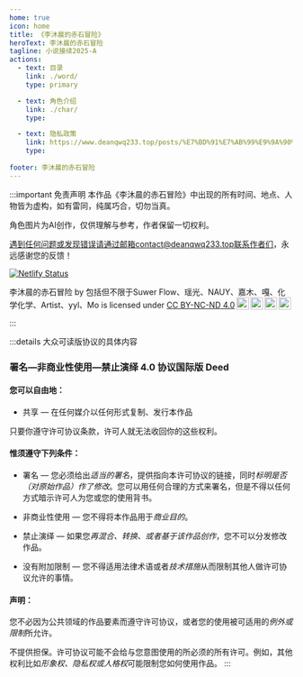 ```yaml
---
home: true
icon: home
title: 《李沐晨的赤石冒险》
heroText: 李沐晨的赤石冒险
tagline: 小说接续2025-A
actions:
  - text: 目录
    link: ./word/
    type: primary

  - text: 角色介绍
    link: ./char/
    type: 

  - text: 隐私政策
    link: https://www.deanqwq233.top/posts/%E7%BD%91%E7%AB%99%E9%9A%90%E7%A7%81%E6%94%BF%E7%AD%96/
    type: 
    
footer: 李沐晨的赤石冒险
---
```

:::important 免责声明
本作品《李沐晨的赤石冒险》中出现的所有时间、地点、人物皆为虚构，如有雷同，纯属巧合，切勿当真。

角色图片为AI创作，仅供理解与参考，作者保留一切权利。

遇到任何问题或发现错误请通过邮箱contact@deanqwq233.top联系作者们，永远感谢您的反馈！

[![Netlify Status](https://api.netlify.com/api/v1/badges/89411db8-266f-4219-ba3f-c2e0be673b77/deploy-status)](https://app.netlify.com/sites/lmcdcsmx/deploys)

<p xmlns:cc="http://creativecommons.org/ns#" xmlns:dct="http://purl.org/dc/terms/"><span property="dct:title">李沐晨的赤石冒险</span> by <span property="cc:attributionName">包括但不限于Suwer Flow、瑶光、NAUY、嘉木、嘎、化学化学、Artist、yyl、Mo</span> is licensed under <a href="https://creativecommons.org/licenses/by-nc-nd/4.0/?ref=chooser-v1" target="_blank" rel="license noopener noreferrer" style="display:inline-block;">CC BY-NC-ND 4.0<img style="height:22px!important;margin-left:3px;vertical-align:text-bottom;" src="https://mirrors.creativecommons.org/presskit/icons/cc.svg?ref=chooser-v1" alt=""><img style="height:22px!important;margin-left:3px;vertical-align:text-bottom;" src="https://mirrors.creativecommons.org/presskit/icons/by.svg?ref=chooser-v1" alt=""><img style="height:22px!important;margin-left:3px;vertical-align:text-bottom;" src="https://mirrors.creativecommons.org/presskit/icons/nc.svg?ref=chooser-v1" alt=""><img style="height:22px!important;margin-left:3px;vertical-align:text-bottom;" src="https://mirrors.creativecommons.org/presskit/icons/nd.svg?ref=chooser-v1" alt=""></a></p>
:::

:::details 大众可读版协议的具体内容
### 署名—非商业性使用—禁止演绎 4.0 协议国际版 Deed

#### 您可以自由地：

- 共享 — 在任何媒介以任何形式复制、发行本作品

只要你遵守许可协议条款，许可人就无法收回你的这些权利。

#### 惟须遵守下列条件：

- 署名 — 您必须给出*适当的署名*，提供指向本许可协议的链接，同时*标明是否（对原始作品）作了修改*。您可以用任何合理的方式来署名，但是不得以任何方式暗示许可人为您或您的使用背书。

- 非商业性使用 — 您不得将本作品用于*商业目的*。

- 禁止演绎 — 如果您*再混合、转换、或者基于该作品创作*，您不可以分发修改作品。

- 没有附加限制 — 您不得适用法律术语或者*技术措施*从而限制其他人做许可协议允许的事情。

#### 声明：

您不必因为公共领域的作品要素而遵守许可协议，或者您的使用被可适用的*例外或限制*所允许。

不提供担保。许可协议可能不会给与您意图使用的所必须的所有许可。例如，其他权利比如*形象权、隐私权或人格权*可能限制您如何使用作品。
:::